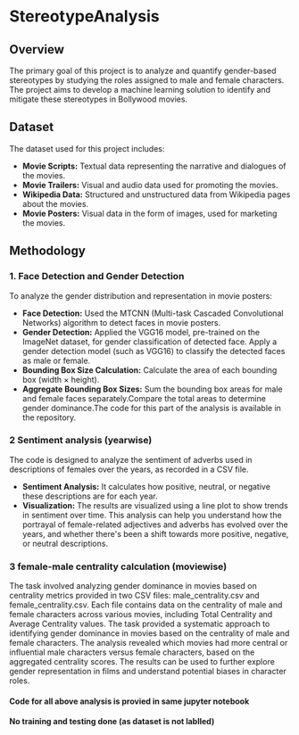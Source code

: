 

# StereotypeAnalysis

## Overview
The primary goal of this project is to analyze and quantify gender-based stereotypes by studying the roles assigned to male and female characters. The project aims to develop a machine learning solution to identify and mitigate these stereotypes in Bollywood movies.

## Dataset
The dataset used for this project includes:

- **Movie Scripts:** Textual data representing the narrative and dialogues of the movies.
- **Movie Trailers:** Visual and audio data used for promoting the movies.
- **Wikipedia Data:** Structured and unstructured data from Wikipedia pages about the movies.
- **Movie Posters:** Visual data in the form of images, used for marketing the movies.

## Methodology

### 1. Face Detection and Gender Detection
To analyze the gender distribution and representation in movie posters:

- **Face Detection:** Used the MTCNN (Multi-task Cascaded Convolutional Networks) algorithm to detect faces in movie posters.
- **Gender Detection:** Applied the VGG16 model, pre-trained on the ImageNet dataset, for gender classification of detected face. Apply a gender detection model (such as VGG16) to classify the detected faces as male or female.
- **Bounding Box Size Calculation:** Calculate the area of each bounding box (width × height).
- **Aggregate Bounding Box Sizes:** Sum the bounding box areas for male and female faces separately.Compare the total areas to determine gender dominance.The code for this part of the analysis is available in the repository.

### 2 Sentiment analysis (yearwise)
The code is designed to analyze the sentiment of adverbs used in descriptions of females over the years, as recorded in a CSV file.
- **Sentiment Analysis:** It calculates how positive, neutral, or negative these descriptions are for each year.
- **Visualization:** The results are visualized using a line plot to show trends in sentiment over time.
This analysis can help you understand how the portrayal of female-related adjectives and adverbs has evolved over the years, and whether there's been a shift towards more positive, negative, or neutral descriptions.


### 3 female-male centrality calculation (moviewise)
The task involved analyzing gender dominance in movies based on centrality metrics provided in two CSV files: male_centrality.csv and female_centrality.csv. Each file contains data on the centrality of male and female characters across various movies, including Total Centrality and Average Centrality values.
The task provided a systematic approach to identifying gender dominance in movies based on the centrality of male and female characters. The analysis revealed which movies had more central or influential male characters versus female characters, based on the aggregated centrality scores. The results can be used to further explore gender representation in films and understand potential biases in character roles.

#### Code for all above analysis is provied in same jupyter notebook
#### No training and testing done (as dataset is not lablled)


